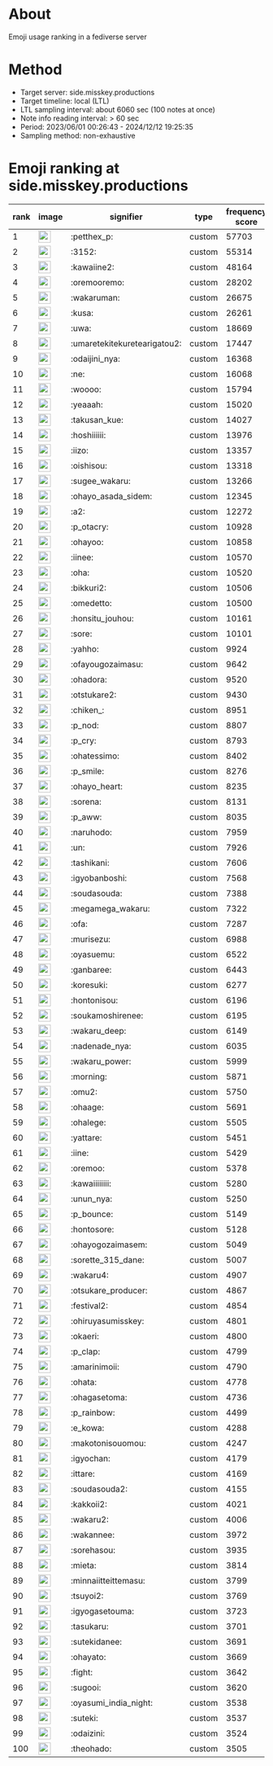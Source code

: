 # About
Emoji usage ranking in a fediverse server

# Method
- Target server: side.misskey.productions
- Target timeline: local (LTL)
- LTL sampling interval: about 6060 sec (100 notes at once)
- Note info reading interval: > 60 sec
- Period: 2023/06/01 00:26:43 - 2024/12/12 19:25:35 
- Sampling method: non-exhaustive

# Emoji ranking at side.misskey.productions

|rank|image|signifier|type|frequency score|
|----|----|----|----|----|
|1|<img height="24" src="https://side.misskey.productions/emoji/petthex_p.webp">|:petthex_p:|custom|57703|
|2|<img height="24" src="https://side.misskey.productions/emoji/3152.webp">|:3152:|custom|55314|
|3|<img height="24" src="https://side.misskey.productions/emoji/kawaiine2.webp">|:kawaiine2:|custom|48164|
|4|<img height="24" src="https://side.misskey.productions/emoji/oremooremo.webp">|:oremooremo:|custom|28202|
|5|<img height="24" src="https://side.misskey.productions/emoji/wakaruman.webp">|:wakaruman:|custom|26675|
|6|<img height="24" src="https://side.misskey.productions/emoji/kusa.webp">|:kusa:|custom|26261|
|7|<img height="24" src="https://side.misskey.productions/emoji/uwa.webp">|:uwa:|custom|18669|
|8|<img height="24" src="https://side.misskey.productions/emoji/umaretekitekuretearigatou2.webp">|:umaretekitekuretearigatou2:|custom|17447|
|9|<img height="24" src="https://side.misskey.productions/emoji/odaijini_nya.webp">|:odaijini_nya:|custom|16368|
|10|<img height="24" src="https://side.misskey.productions/emoji/ne.webp">|:ne:|custom|16068|
|11|<img height="24" src="https://side.misskey.productions/emoji/woooo.webp">|:woooo:|custom|15794|
|12|<img height="24" src="https://side.misskey.productions/emoji/yeaaah.webp">|:yeaaah:|custom|15020|
|13|<img height="24" src="https://side.misskey.productions/emoji/takusan_kue.webp">|:takusan_kue:|custom|14027|
|14|<img height="24" src="https://side.misskey.productions/emoji/hoshiiiiii.webp">|:hoshiiiiii:|custom|13976|
|15|<img height="24" src="https://side.misskey.productions/emoji/iizo.webp">|:iizo:|custom|13357|
|16|<img height="24" src="https://side.misskey.productions/emoji/oishisou.webp">|:oishisou:|custom|13318|
|17|<img height="24" src="https://side.misskey.productions/emoji/sugee_wakaru.webp">|:sugee_wakaru:|custom|13266|
|18|<img height="24" src="https://side.misskey.productions/emoji/ohayo_asada_sidem.webp">|:ohayo_asada_sidem:|custom|12345|
|19|<img height="24" src="https://side.misskey.productions/emoji/a2.webp">|:a2:|custom|12272|
|20|<img height="24" src="https://side.misskey.productions/emoji/p_otacry.webp">|:p_otacry:|custom|10928|
|21|<img height="24" src="https://side.misskey.productions/emoji/ohayoo.webp">|:ohayoo:|custom|10858|
|22|<img height="24" src="https://side.misskey.productions/emoji/iinee.webp">|:iinee:|custom|10570|
|23|<img height="24" src="https://side.misskey.productions/emoji/oha.webp">|:oha:|custom|10520|
|24|<img height="24" src="https://side.misskey.productions/emoji/bikkuri2.webp">|:bikkuri2:|custom|10506|
|25|<img height="24" src="https://side.misskey.productions/emoji/omedetto.webp">|:omedetto:|custom|10500|
|26|<img height="24" src="https://side.misskey.productions/emoji/honsitu_jouhou.webp">|:honsitu_jouhou:|custom|10161|
|27|<img height="24" src="https://side.misskey.productions/emoji/sore.webp">|:sore:|custom|10101|
|28|<img height="24" src="https://side.misskey.productions/emoji/yahho.webp">|:yahho:|custom|9924|
|29|<img height="24" src="https://side.misskey.productions/emoji/ofayougozaimasu.webp">|:ofayougozaimasu:|custom|9642|
|30|<img height="24" src="https://side.misskey.productions/emoji/ohadora.webp">|:ohadora:|custom|9520|
|31|<img height="24" src="https://side.misskey.productions/emoji/otstukare2.webp">|:otstukare2:|custom|9430|
|32|<img height="24" src="https://side.misskey.productions/emoji/chiken_.webp">|:chiken_:|custom|8951|
|33|<img height="24" src="https://side.misskey.productions/emoji/p_nod.webp">|:p_nod:|custom|8807|
|34|<img height="24" src="https://side.misskey.productions/emoji/p_cry.webp">|:p_cry:|custom|8793|
|35|<img height="24" src="https://side.misskey.productions/emoji/ohatessimo.webp">|:ohatessimo:|custom|8402|
|36|<img height="24" src="https://side.misskey.productions/emoji/p_smile.webp">|:p_smile:|custom|8276|
|37|<img height="24" src="https://side.misskey.productions/emoji/ohayo_heart.webp">|:ohayo_heart:|custom|8235|
|38|<img height="24" src="https://side.misskey.productions/emoji/sorena.webp">|:sorena:|custom|8131|
|39|<img height="24" src="https://side.misskey.productions/emoji/p_aww.webp">|:p_aww:|custom|8035|
|40|<img height="24" src="https://side.misskey.productions/emoji/naruhodo.webp">|:naruhodo:|custom|7959|
|41|<img height="24" src="https://side.misskey.productions/emoji/un.webp">|:un:|custom|7926|
|42|<img height="24" src="https://side.misskey.productions/emoji/tashikani.webp">|:tashikani:|custom|7606|
|43|<img height="24" src="https://side.misskey.productions/emoji/igyobanboshi.webp">|:igyobanboshi:|custom|7568|
|44|<img height="24" src="https://side.misskey.productions/emoji/soudasouda.webp">|:soudasouda:|custom|7388|
|45|<img height="24" src="https://side.misskey.productions/emoji/megamega_wakaru.webp">|:megamega_wakaru:|custom|7322|
|46|<img height="24" src="https://side.misskey.productions/emoji/ofa.webp">|:ofa:|custom|7287|
|47|<img height="24" src="https://side.misskey.productions/emoji/murisezu.webp">|:murisezu:|custom|6988|
|48|<img height="24" src="https://side.misskey.productions/emoji/oyasuemu.webp">|:oyasuemu:|custom|6522|
|49|<img height="24" src="https://side.misskey.productions/emoji/ganbaree.webp">|:ganbaree:|custom|6443|
|50|<img height="24" src="https://side.misskey.productions/emoji/koresuki.webp">|:koresuki:|custom|6277|
|51|<img height="24" src="https://side.misskey.productions/emoji/hontonisou.webp">|:hontonisou:|custom|6196|
|52|<img height="24" src="https://side.misskey.productions/emoji/soukamoshirenee.webp">|:soukamoshirenee:|custom|6195|
|53|<img height="24" src="https://side.misskey.productions/emoji/wakaru_deep.webp">|:wakaru_deep:|custom|6149|
|54|<img height="24" src="https://side.misskey.productions/emoji/nadenade_nya.webp">|:nadenade_nya:|custom|6035|
|55|<img height="24" src="https://side.misskey.productions/emoji/wakaru_power.webp">|:wakaru_power:|custom|5999|
|56|<img height="24" src="https://side.misskey.productions/emoji/morning.webp">|:morning:|custom|5871|
|57|<img height="24" src="https://side.misskey.productions/emoji/omu2.webp">|:omu2:|custom|5750|
|58|<img height="24" src="https://side.misskey.productions/emoji/ohaage.webp">|:ohaage:|custom|5691|
|59|<img height="24" src="https://side.misskey.productions/emoji/ohalege.webp">|:ohalege:|custom|5505|
|60|<img height="24" src="https://side.misskey.productions/emoji/yattare.webp">|:yattare:|custom|5451|
|61|<img height="24" src="https://side.misskey.productions/emoji/iine.webp">|:iine:|custom|5429|
|62|<img height="24" src="https://side.misskey.productions/emoji/oremoo.webp">|:oremoo:|custom|5378|
|63|<img height="24" src="https://side.misskey.productions/emoji/kawaiiiiiiii.webp">|:kawaiiiiiiii:|custom|5280|
|64|<img height="24" src="https://side.misskey.productions/emoji/unun_nya.webp">|:unun_nya:|custom|5250|
|65|<img height="24" src="https://side.misskey.productions/emoji/p_bounce.webp">|:p_bounce:|custom|5149|
|66|<img height="24" src="https://side.misskey.productions/emoji/hontosore.webp">|:hontosore:|custom|5128|
|67|<img height="24" src="https://side.misskey.productions/emoji/ohayogozaimasem.webp">|:ohayogozaimasem:|custom|5049|
|68|<img height="24" src="https://side.misskey.productions/emoji/sorette_315_dane.webp">|:sorette_315_dane:|custom|5007|
|69|<img height="24" src="https://side.misskey.productions/emoji/wakaru4.webp">|:wakaru4:|custom|4907|
|70|<img height="24" src="https://side.misskey.productions/emoji/otsukare_producer.webp">|:otsukare_producer:|custom|4867|
|71|<img height="24" src="https://side.misskey.productions/emoji/festival2.webp">|:festival2:|custom|4854|
|72|<img height="24" src="https://side.misskey.productions/emoji/ohiruyasumisskey.webp">|:ohiruyasumisskey:|custom|4801|
|73|<img height="24" src="https://side.misskey.productions/emoji/okaeri.webp">|:okaeri:|custom|4800|
|74|<img height="24" src="https://side.misskey.productions/emoji/p_clap.webp">|:p_clap:|custom|4799|
|75|<img height="24" src="https://side.misskey.productions/emoji/amarinimoii.webp">|:amarinimoii:|custom|4790|
|76|<img height="24" src="https://side.misskey.productions/emoji/ohata.webp">|:ohata:|custom|4778|
|77|<img height="24" src="https://side.misskey.productions/emoji/ohagasetoma.webp">|:ohagasetoma:|custom|4736|
|78|<img height="24" src="https://side.misskey.productions/emoji/p_rainbow.webp">|:p_rainbow:|custom|4499|
|79|<img height="24" src="https://side.misskey.productions/emoji/e_kowa.webp">|:e_kowa:|custom|4288|
|80|<img height="24" src="https://side.misskey.productions/emoji/makotonisouomou.webp">|:makotonisouomou:|custom|4247|
|81|<img height="24" src="https://side.misskey.productions/emoji/igyochan.webp">|:igyochan:|custom|4179|
|82|<img height="24" src="https://side.misskey.productions/emoji/ittare.webp">|:ittare:|custom|4169|
|83|<img height="24" src="https://side.misskey.productions/emoji/soudasouda2.webp">|:soudasouda2:|custom|4155|
|84|<img height="24" src="https://side.misskey.productions/emoji/kakkoii2.webp">|:kakkoii2:|custom|4021|
|85|<img height="24" src="https://side.misskey.productions/emoji/wakaru2.webp">|:wakaru2:|custom|4006|
|86|<img height="24" src="https://side.misskey.productions/emoji/wakannee.webp">|:wakannee:|custom|3972|
|87|<img height="24" src="https://side.misskey.productions/emoji/sorehasou.webp">|:sorehasou:|custom|3935|
|88|<img height="24" src="https://side.misskey.productions/emoji/mieta.webp">|:mieta:|custom|3814|
|89|<img height="24" src="https://side.misskey.productions/emoji/minnaiitteittemasu.webp">|:minnaiitteittemasu:|custom|3799|
|90|<img height="24" src="https://side.misskey.productions/emoji/tsuyoi2.webp">|:tsuyoi2:|custom|3769|
|91|<img height="24" src="https://side.misskey.productions/emoji/igyogasetouma.webp">|:igyogasetouma:|custom|3723|
|92|<img height="24" src="https://side.misskey.productions/emoji/tasukaru.webp">|:tasukaru:|custom|3701|
|93|<img height="24" src="https://side.misskey.productions/emoji/sutekidanee.webp">|:sutekidanee:|custom|3691|
|94|<img height="24" src="https://side.misskey.productions/emoji/ohayato.webp">|:ohayato:|custom|3669|
|95|<img height="24" src="https://side.misskey.productions/emoji/fight.webp">|:fight:|custom|3642|
|96|<img height="24" src="https://side.misskey.productions/emoji/sugooi.webp">|:sugooi:|custom|3620|
|97|<img height="24" src="https://side.misskey.productions/emoji/oyasumi_india_night.webp">|:oyasumi_india_night:|custom|3538|
|98|<img height="24" src="https://side.misskey.productions/emoji/suteki.webp">|:suteki:|custom|3537|
|99|<img height="24" src="https://side.misskey.productions/emoji/odaizini.webp">|:odaizini:|custom|3524|
|100|<img height="24" src="https://side.misskey.productions/emoji/theohado.webp">|:theohado:|custom|3505|
